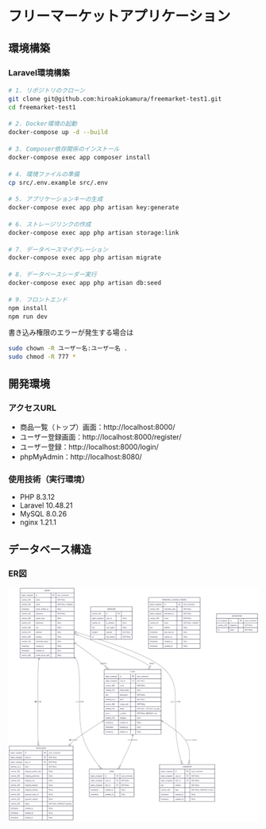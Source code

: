 # フリーマーケットアプリケーション

## 環境構築

### Laravel環境構築
```bash
# 1. リポジトリのクローン
git clone git@github.com:hiroakiokamura/freemarket-test1.git
cd freemarket-test1

# 2. Docker環境の起動
docker-compose up -d --build

# 3. Composer依存関係のインストール
docker-compose exec app composer install

# 4. 環境ファイルの準備
cp src/.env.example src/.env

# 5. アプリケーションキーの生成
docker-compose exec app php artisan key:generate

# 6. ストレージリンクの作成
docker-compose exec app php artisan storage:link

# 7. データベースマイグレーション
docker-compose exec app php artisan migrate

# 8. データベースシーダー実行
docker-compose exec app php artisan db:seed

# 9. フロントエンド
npm install
npm run dev
```

書き込み権限のエラーが発生する場合は
```bash
sudo chown -R ユーザー名:ユーザー名 .
sudo chmod -R 777 *
```

## 開発環境

### アクセスURL
- 商品一覧（トップ）画面：http://localhost:8000/
- ユーザー登録画面：http://localhost:8000/register/
- ユーザー登録：http://localhost:8000/login/
- phpMyAdmin：http://localhost:8080/

### 使用技術（実行環境）
- PHP 8.3.12
- Laravel 10.48.21
- MySQL 8.0.26
- nginx 1.21.1

## データベース構造

### ER図
![ER図](src/storage/app/public/images/docs/er-diagram.png)


